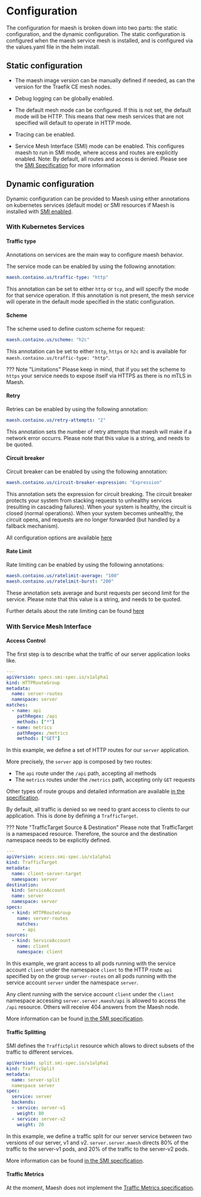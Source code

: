 # Configuration

The configuration for maesh is broken down into two parts: the static configuration, and the dynamic configuration.
The static configuration is configured when the maesh service mesh is installed,
and is configured via the values.yaml file in the helm install.

## Static configuration

- The maesh image version can be manually defined if needed, as can the version for the Traefik CE mesh nodes.

- Debug logging can be globally enabled.

- The default mesh mode can be configured. If this is not set, the default mode will be HTTP.
    This means that new mesh services that are not specified will default to operate in HTTP mode.

- Tracing can be enabled.

- Service Mesh Interface (SMI) mode can be enabled.
    This configures maesh to run in SMI mode, where access and routes are explicitly enabled.
    Note: By default, all routes and access is denied.
    Please see the [SMI Specification](https://github.com/servicemeshinterface/smi-spec) for more information

## Dynamic configuration

Dynamic configuration can be provided to Maesh using either annotations on kubernetes services (default mode) or SMI resources if Maesh is installed with [SMI enabled](./install.md#service-mesh-interface).

### With Kubernetes Services

#### Traffic type

Annotations on services are the main way to configure maesh behavior.

The service mode can be enabled by using the following annotation:

```yaml
maesh.containo.us/traffic-type: "http"
```

This annotation can be set to either `http` or `tcp`, and will specify the mode for that service operation.
If this annotation is not present, the mesh service will operate in the default mode specified in the static configuration.

#### Scheme

The scheme used to define custom scheme for request:

```yaml
maesh.containo.us/scheme: "h2c"
```

This annotation can be set to either `http`, `https` or `h2c` and is available for `maesh.containo.us/traffic-type: "http"`.

??? Note "Limitations"
    Please keep in mind, that if you set the scheme to `https` your service needs to expose itself via HTTPS as there is no
    mTLS in Maesh.

#### Retry

Retries can be enabled by using the following annotation:

```yaml
maesh.containo.us/retry-attempts: "2"
```

This annotation sets the number of retry attempts that maesh will make if a network error occurrs.
Please note that this value is a string, and needs to be quoted.

#### Circuit breaker

Circuit breaker can be enabled by using the following annotation:

```yaml
maesh.containo.us/circuit-breaker-expression: "Expression"
```

This annotation sets the expression for circuit breaking.
The circuit breaker protects your system from stacking requests to unhealthy services (resulting in cascading failures).
When your system is healthy, the circuit is closed (normal operations). When your system becomes unhealthy, the circuit opens, and requests are no longer forwarded (but handled by a fallback mechanism).

All configuration options are available [here](https://docs.traefik.io/v2.0/middlewares/circuitbreaker/#configuration-options)

#### Rate Limit

Rate limiting can be enabled by using the following annotations:

```yaml
maesh.containo.us/ratelimit-average: "100"
maesh.containo.us/ratelimit-burst: "200"
```

These annotation sets average and burst requests per second limit for the service.
Please note that this value is a string, and needs to be quoted.

Further details about the rate limiting can be found [here](https://docs.traefik.io/v2.0/middlewares/ratelimit/#configuration-options)

### With Service Mesh Interface

#### Access Control

The first step is to describe what the traffic of our server application looks like.

```yaml
---
apiVersion: specs.smi-spec.io/v1alpha1
kind: HTTPRouteGroup
metadata:
  name: server-routes
  namespace: server
matches:
  - name: api
    pathRegex: /api
    methods: ["*"]
  - name: metrics
    pathRegex: /metrics
    methods: ["GET"]
```

In this example, we define a set of HTTP routes for our `server` application.

More precisely, the `server` app is composed by two routes:

- The `api` route under the `/api` path, accepting all methods
- The `metrics` routes under the `/metrics` path, accepting only `GET` requests

Other types of route groups and detailed information are available [in the specification](https://github.com/servicemeshinterface/smi-spec/blob/master/traffic-specs.md).

By default, all traffic is denied so we need to grant access to clients to our application. This is done by defining a `TrafficTarget`.

??? Note "TrafficTarget Source & Destination"
    Please note that TrafficTarget is a namespaced resource. Therefore, the source and the destination namespace needs to be explicitly defined.

```yaml
---
apiVersion: access.smi-spec.io/v1alpha1
kind: TrafficTarget
metadata:
  name: client-server-target
  namespace: server
destination:
  kind: ServiceAccount
  name: server
  namespace: server
specs:
  - kind: HTTPRouteGroup
    name: server-routes
    matches:
      - api
sources:
  - kind: ServiceAccount
    name: client
    namespace: client
```

In this example, we grant access to all pods running with the service account `client` under the namespace `client` to the HTTP route `api` specified by on the group `server-routes` on all pods running with the service account `server` under the namespace `server`.

Any client running with the service account `client` under the `client` namespace accessing `server.server.maesh/api` is allowed to access the `/api` resource. Others will receive 404 answers from the Maesh node.

More information can be found [in the SMI specification](https://github.com/servicemeshinterface/smi-spec/blob/master/traffic-access-control.md).

#### Traffic Splitting

SMI defines the `TrafficSplit` resource which allows to direct subsets of the traffic to different services.

```yaml
apiVersion: split.smi-spec.io/v1alpha1
kind: TrafficSplit
metadata:
  name: server-split
  namespace server
spec:
  service: server
  backends:
  - service: server-v1
    weight: 80
  - service: server-v2
    weight: 20
```

In this example, we define a traffic split for our server service between two versions of our server, v1 and v2.
`server.server.maesh` directs 80% of the traffic to the server-v1 pods, and 20% of the traffic to the server-v2 pods.

More information can be found [in the SMI specification](https://github.com/servicemeshinterface/smi-spec/blob/master/traffic-split.md).

#### Traffic Metrics

At the moment, Maesh does not implement the [Traffic Metrics specification](https://github.com/servicemeshinterface/smi-spec/blob/master/traffic-metrics.md).
